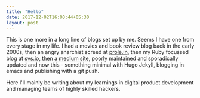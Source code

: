 ```yaml
---
title: "Hello"
date: 2017-12-02T16:00:44+05:30
layout: post
---
```

This is one more in a long line of blogs set up by me. Seems I have one from every stage in my life. I had a movies and book review blog back in the early 2000s, then an angry anarchist screed at [prole.in](https://github.com/svs/prole), then my Ruby focussed blog at [svs.io](http://svs.io), then [a medium site](https://medium.com/@_svs_), poorly maintained and sporadically updated and now this - something minimal with ~~Hugo~~ Jekyll, blogging in emacs and publishing with a git push.

Here I'll mainly be writing about my learnings in digital product development and managing teams of highly skilled hackers.